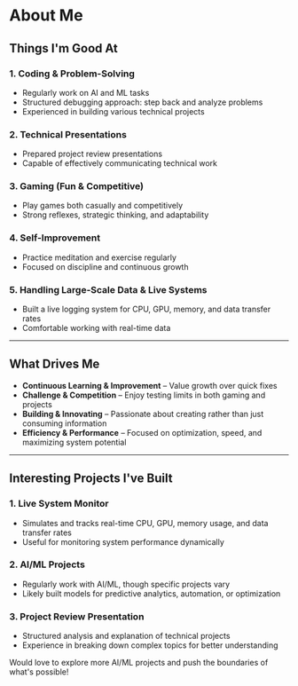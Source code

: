# About Me

## Things I'm Good At

### 1. Coding & Problem-Solving
- Regularly work on AI and ML tasks
- Structured debugging approach: step back and analyze problems
- Experienced in building various technical projects

### 2. Technical Presentations
- Prepared project review presentations
- Capable of effectively communicating technical work

### 3. Gaming (Fun & Competitive)
- Play games both casually and competitively
- Strong reflexes, strategic thinking, and adaptability

### 4. Self-Improvement
- Practice meditation and exercise regularly
- Focused on discipline and continuous growth

### 5. Handling Large-Scale Data & Live Systems
- Built a live logging system for CPU, GPU, memory, and data transfer rates
- Comfortable working with real-time data

---

## What Drives Me
- **Continuous Learning & Improvement** – Value growth over quick fixes
- **Challenge & Competition** – Enjoy testing limits in both gaming and projects
- **Building & Innovating** – Passionate about creating rather than just consuming information
- **Efficiency & Performance** – Focused on optimization, speed, and maximizing system potential

---

## Interesting Projects I've Built

### 1. Live System Monitor
- Simulates and tracks real-time CPU, GPU, memory usage, and data transfer rates
- Useful for monitoring system performance dynamically

### 2. AI/ML Projects
- Regularly work with AI/ML, though specific projects vary
- Likely built models for predictive analytics, automation, or optimization

### 3. Project Review Presentation
- Structured analysis and explanation of technical projects
- Experience in breaking down complex topics for better understanding

Would love to explore more AI/ML projects and push the boundaries of what's possible!
